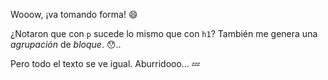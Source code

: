 Wooow, ¡va tomando forma! :smile:

¿Notaron que con `p` sucede lo mismo que con `h1`? También me genera una _agrupación_ de _bloque_. :hushed:.. 

Pero todo el texto se ve igual. Aburridooo… :zzz:
